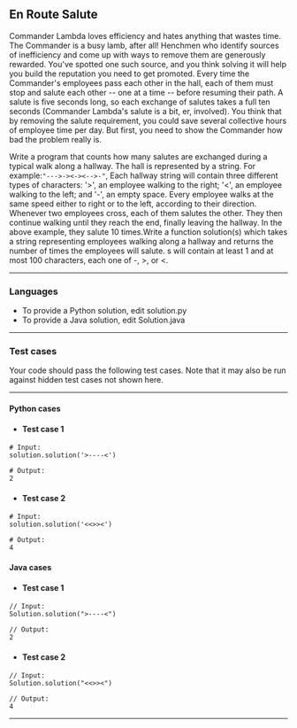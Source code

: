 ## En Route Salute

Commander Lambda loves efficiency and hates anything that wastes time. 
The Commander is a busy lamb, after all! Henchmen who identify sources of inefficiency and 
come up with ways to remove them are generously rewarded. You've spotted one such source, and you 
think solving it will help you build the reputation you need to get promoted. Every time the Commander's 
employees pass each other in the hall, each of them must stop and salute each other -- one at a time -- before 
resuming their path. A salute is five seconds long, so each exchange of salutes takes a full ten seconds 
(Commander Lambda's salute is a bit, er, involved). You think that by removing the salute requirement, 
you could save several collective hours of employee time per day. But first, you need to show the Commander 
how bad the problem really is.

Write a program that counts how many salutes are exchanged during a typical walk 
along a hallway. The hall is represented by a string. For example:`"--->-><-><-->-"`, Each hallway string will contain 
three different types of characters: '>', an employee walking to the right; '<', an employee walking to the left; 
and '-', an empty space. Every employee walks at the same speed either to right or to the left, according to their 
direction. Whenever two employees cross, each of them salutes the other. They then continue walking until they reach 
the end, finally leaving the hallway. In the above example, they salute 10 times.Write a function solution(s) which 
takes a string representing employees walking along a hallway and returns the number of times the employees will 
salute. s will contain at least 1 and at most 100 characters, each one of -, >, or <.

----

### Languages

* To provide a Python solution, edit solution.py
* To provide a Java solution, edit Solution.java

----

### Test cases

Your code should pass the following test cases.
Note that it may also be run against hidden test cases not shown here.

----

#### Python cases

* #### Test case 1
```
# Input:
solution.solution('>----<')
```
```
# Output:
2
```

* #### Test case 2
```
# Input:
solution.solution('<<>><')
```
```
# Output:
4
```

#### Java cases

* #### Test case 1
```
// Input:
Solution.solution(">----<")
```
```
// Output:
2
```

* #### Test case 2
```
// Input:
Solution.solution("<<>><")
```
```
// Output:
4
```

----

